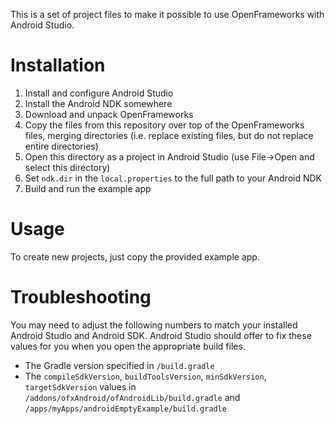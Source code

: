 This is a set of project files to make it possible to use OpenFrameworks with Android Studio.

# Installation

1. Install and configure Android Studio
2. Install the Android NDK somewhere
3. Download and unpack OpenFrameworks
4. Copy the files from this repository over top of the OpenFrameworks files, merging directories
    (i.e. replace existing files, but do not replace entire directories)
5. Open this directory as a project in Android Studio (use File->Open and select this directory)
6. Set `ndk.dir` in the `local.properties` to the full path to your Android NDK
7. Build and run the example app

# Usage

To create new projects, just copy the provided example app.

# Troubleshooting

You may need to adjust the following numbers to match your installed Android Studio and Android SDK.
Android Studio should offer to fix these values for you when you open the appropriate build files.

- The Gradle version specified in `/build.gradle`
- The `compileSdkVersion`, `buildToolsVersion`, `minSdkVersion`, `targetSdkVersion` values
    in `/addons/ofxAndroid/ofAndroidLib/build.gradle` and `/apps/myApps/androidEmptyExample/build.gradle`
